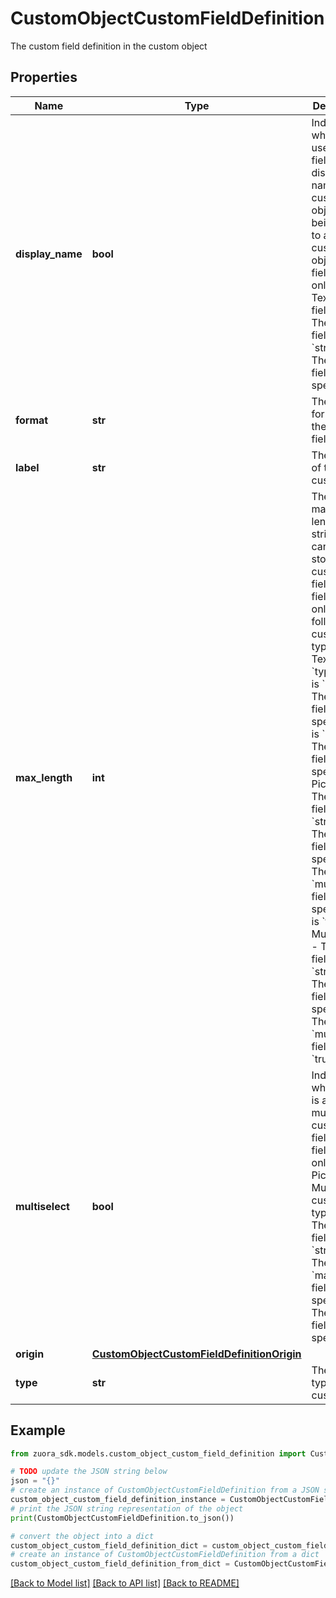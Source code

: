 # CustomObjectCustomFieldDefinition

The custom field definition in the custom object

## Properties

Name | Type | Description | Notes
------------ | ------------- | ------------- | -------------
**display_name** | **bool** | Indicates whether to use this field as the display name of the custom object when being linked to another custom object.  This field applies only to the Text custom field type:  - The &#x60;type&#x60; field is &#x60;string&#x60;. - The &#x60;enum&#x60; field is not specified.  | [optional] 
**format** | **str** | The data format of the custom field | [optional] 
**label** | **str** | The UI label of the custom field | [optional] 
**max_length** | **int** | The maximum length of string that can be stored in the custom field.  This field applies only to the following custom field types:  - Text:   - The &#x60;type&#x60; field is &#x60;string&#x60;.   - The &#x60;format&#x60; field is not specified or is &#x60;url&#x60;.   - The &#x60;enum&#x60; field is not specified. - Picklist:   - The &#x60;type&#x60; field is &#x60;string&#x60;.   - The &#x60;enum&#x60; field is specified.   - The &#x60;multiselect&#x60; field is not specified or is &#x60;false&#x60;. - Multiselect:   - The &#x60;type&#x60; field is &#x60;string&#x60;.   - The &#x60;enum&#x60; field is specified.   - The &#x60;multiselect&#x60; field is &#x60;true&#x60;.  | [optional] 
**multiselect** | **bool** | Indicates whether this is a multiselect custom field.  This field applies only to the Picklist or Multiselect custom field types:  - The &#x60;type&#x60; field is &#x60;string&#x60;. - The &#x60;maxLength&#x60; field is specified. - The &#x60;enum&#x60; field is specified.  | [optional] 
**origin** | [**CustomObjectCustomFieldDefinitionOrigin**](CustomObjectCustomFieldDefinitionOrigin.md) |  | [optional] 
**type** | **str** | The data type of the custom field | [optional] 

## Example

```python
from zuora_sdk.models.custom_object_custom_field_definition import CustomObjectCustomFieldDefinition

# TODO update the JSON string below
json = "{}"
# create an instance of CustomObjectCustomFieldDefinition from a JSON string
custom_object_custom_field_definition_instance = CustomObjectCustomFieldDefinition.from_json(json)
# print the JSON string representation of the object
print(CustomObjectCustomFieldDefinition.to_json())

# convert the object into a dict
custom_object_custom_field_definition_dict = custom_object_custom_field_definition_instance.to_dict()
# create an instance of CustomObjectCustomFieldDefinition from a dict
custom_object_custom_field_definition_from_dict = CustomObjectCustomFieldDefinition.from_dict(custom_object_custom_field_definition_dict)
```
[[Back to Model list]](../README.md#documentation-for-models) [[Back to API list]](../README.md#documentation-for-api-endpoints) [[Back to README]](../README.md)


